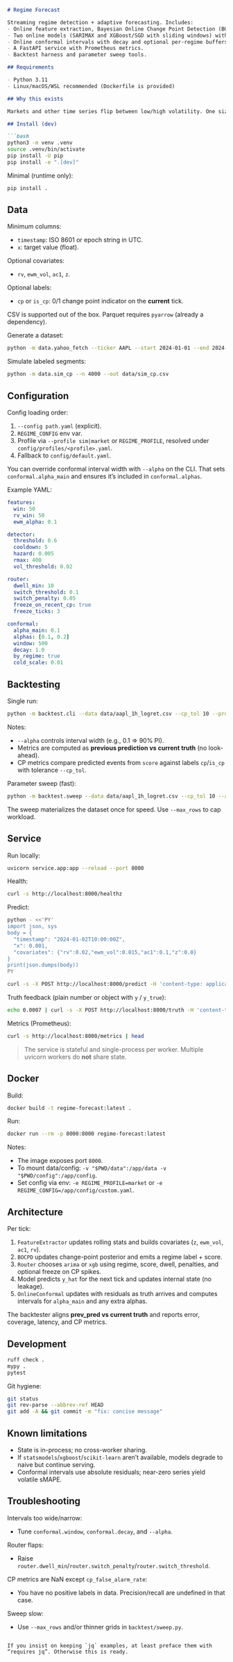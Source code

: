 
````markdown
# Regime Forecast

Streaming regime detection + adaptive forecasting. Includes:
- Online feature extraction, Bayesian Online Change Point Detection (BOCPD), and a score-aware router.
- Two online models (SARIMAX and XGBoost/SGD with sliding windows) with leak-free training.
- Online conformal intervals with decay and optional per-regime buffers.
- A FastAPI service with Prometheus metrics.
- Backtest harness and parameter sweep tools.

## Requirements

- Python 3.11
- Linux/macOS/WSL recommended (Dockerfile is provided)

## Why this exists

Markets and other time series flip between low/high volatility. One size fits none. This repo detects regime changes, routes between models, and wraps predictions in calibrated intervals — online, tick by tick.

## Install (dev)

```bash
python3 -m venv .venv
source .venv/bin/activate
pip install -U pip
pip install -e ".[dev]"
````

Minimal (runtime only):

```bash
pip install .
```

## Data

Minimum columns:

* `timestamp`: ISO 8601 or epoch string in UTC.
* `x`: target value (float).

Optional covariates:

* `rv`, `ewm_vol`, `ac1`, `z`.

Optional labels:

* `cp` or `is_cp`: 0/1 change point indicator on the **current** tick.

CSV is supported out of the box. Parquet requires `pyarrow` (already a dependency).

Generate a dataset:

```bash
python -m data.yahoo_fetch --ticker AAPL --start 2024-01-01 --end 2024-03-01 --interval 1h --field logret --out data/aapl_1h_logret.csv
```

Simulate labeled segments:

```bash
python -m data.sim_cp --n 4000 --out data/sim_cp.csv
```

## Configuration

Config loading order:

1. `--config path.yaml` (explicit).
2. `REGIME_CONFIG` env var.
3. Profile via `--profile sim|market` or `REGIME_PROFILE`, resolved under `config/profiles/<profile>.yaml`.
4. Fallback to `config/default.yaml`.

You can override conformal interval width with `--alpha` on the CLI. That sets `conformal.alpha_main` and ensures it’s included in `conformal.alphas`.

Example YAML:

```yaml
features:
  win: 50
  rv_win: 50
  ewm_alpha: 0.1

detector:
  threshold: 0.6
  cooldown: 5
  hazard: 0.005
  rmax: 400
  vol_threshold: 0.02

router:
  dwell_min: 10
  switch_threshold: 0.1
  switch_penalty: 0.05
  freeze_on_recent_cp: true
  freeze_ticks: 3

conformal:
  alpha_main: 0.1
  alphas: [0.1, 0.2]
  window: 500
  decay: 1.0
  by_regime: true
  cold_scale: 0.01
```

## Backtesting

Single run:

```bash
python -m backtest.cli --data data/aapl_1h_logret.csv --cp_tol 10 --profile market --alpha 0.1
```

Notes:

* `--alpha` controls interval width (e.g., 0.1 ⇒ 90% PI).
* Metrics are computed as **previous prediction vs current truth** (no look-ahead).
* CP metrics compare predicted events from `score` against labels `cp`/`is_cp` with tolerance `--cp_tol`.

Parameter sweep (fast):

```bash
python -m backtest.sweep --data data/aapl_1h_logret.csv --cp_tol 10 --alpha 0.1 --max_rows 5000 > sweep.jsonl
```

The sweep materializes the dataset once for speed. Use `--max_rows` to cap workload.

## Service

Run locally:

```bash
uvicorn service.app:app --reload --port 8000
```

Health:

```bash
curl -s http://localhost:8000/healthz
```

Predict:

```bash
python - <<'PY'
import json, sys
body = {
  "timestamp": "2024-01-02T10:00:00Z",
  "x": 0.001,
  "covariates": {"rv":0.02,"ewm_vol":0.015,"ac1":0.1,"z":0.0}
}
print(json.dumps(body))
PY
```

```bash
curl -s -X POST http://localhost:8000/predict -H 'content-type: application/json' -d @- < body.json
```

Truth feedback (plain number or object with `y` / `y_true`):

```bash
echo 0.0007 | curl -s -X POST http://localhost:8000/truth -H 'content-type: application/json' --data-binary @-
```

Metrics (Prometheus):

```bash
curl -s http://localhost:8000/metrics | head
```

> The service is stateful and single-process per worker. Multiple uvicorn workers do **not** share state.

## Docker

Build:

```bash
docker build -t regime-forecast:latest .
```

Run:

```bash
docker run --rm -p 8000:8000 regime-forecast:latest
```

Notes:

* The image exposes port `8000`.
* To mount data/config: `-v "$PWD/data":/app/data -v "$PWD/config":/app/config`.
* Set config via env: `-e REGIME_PROFILE=market` or `-e REGIME_CONFIG=/app/config/custom.yaml`.

## Architecture

Per tick:

1. `FeatureExtractor` updates rolling stats and builds covariates (`z`, `ewm_vol`, `ac1`, `rv`).
2. `BOCPD` updates change-point posterior and emits a regime label + score.
3. `Router` chooses `arima` or `xgb` using regime, score, dwell, penalties, and optional freeze on CP spikes.
4. Model predicts `y_hat` for the next tick and updates internal state (no leakage).
5. `OnlineConformal` updates with residuals as truth arrives and computes intervals for `alpha_main` and any extra alphas.

The backtester aligns **prev\_pred vs current truth** and reports error, coverage, latency, and CP metrics.

## Development

```bash
ruff check .
mypy .
pytest
```

Git hygiene:

```bash
git status
git rev-parse --abbrev-ref HEAD
git add -A && git commit -m "fix: concise message"
```

## Known limitations

* State is in-process; no cross-worker sharing.
* If `statsmodels`/`xgboost`/`scikit-learn` aren’t available, models degrade to naive but continue serving.
* Conformal intervals use absolute residuals; near-zero series yield volatile sMAPE.

## Troubleshooting

Intervals too wide/narrow:

* Tune `conformal.window`, `conformal.decay`, and `--alpha`.

Router flaps:

* Raise `router.dwell_min`/`router.switch_penalty`/`router.switch_threshold`.

CP metrics are NaN except `cp_false_alarm_rate`:

* You have no positive labels in data. Precision/recall are undefined in that case.

Sweep slow:

* Use `--max_rows` and/or thinner grids in `backtest/sweep.py`.



````

If you insist on keeping `jq` examples, at least preface them with “requires jq”. Otherwise this is ready.

